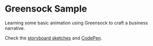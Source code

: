 # Greensock Sample

Learning some basic animation using Greensock to craft a business narrative.

Check the [storyboard sketches](https://raw.githubusercontent.com/LylyG/greensock-sample/main/images/%20storyboard%20sketch.jpg) and [CodePen](https://codepen.io/lylyg/pen/dyXjQJM). 
